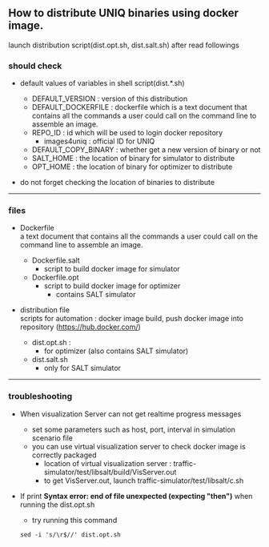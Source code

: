 
## How to distribute UNIQ binaries using docker image.

launch distribution script(dist.opt.sh, dist.salt.sh) after read followings

### should check
* default values of variables in shell script(dist.*.sh) 
  * DEFAULT_VERSION : version of this distribution
  * DEFAULT_DOCKERFILE : dockerfile which  is a text document that contains all the commands a user could call on the command line to assemble an image.
  * REPO_ID : id which will be used to login docker repository
     * images4uniq : official ID for UNIQ
  * DEFAULT_COPY_BINARY : whether get a new version of binary or not
  * SALT_HOME : the location of binary for simulator to distribute
  * OPT_HOME : the location of binary for optimizer to distribute
   
* do not forget checking the location of binaries to distribute

   
<hr>

### files
* Dockerfile  
 a text document that contains all the commands a user could call on the command line to assemble an image.
  * Dockerfile.salt
    * script to build docker image for simulator
  * Dockerfile.opt
    * script to build docker image for optimizer
      * contains SALT simulator
  
  
* distribution file  
scripts for automation : docker image build, push docker image into repository (https://hub.docker.com/)
  * dist.opt.sh :
    * for optimizer (also contains SALT simulator)
  * dist.salt.sh
    * only for SALT simulator

<hr>

### troubleshooting
* When visualization Server can not get realtime progress messages
  * set some parameters such as host, port, interval in simulation scenario file 
  * you can use virtual visualization server to check docker image is correctly packaged
    * location of virtual visualization server : traffic-simulator/test/libsalt/build/VisServer.out
    * to get VisServer.out, launch traffic-simulator/test/libsalt/c.sh

* If print **Syntax error: end of file unexpected (expecting "then")** when running the dist.opt.sh
  * try running this command
  ```shell script
  sed -i 's/\r$//' dist.opt.sh
  ```
